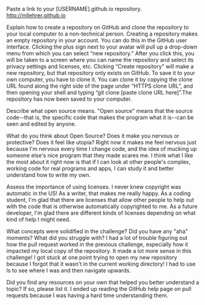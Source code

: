Paste a link to your [USERNAME].github.io repository.
http://mllehrer.github.io

Explain how to create a repository on GitHub and clone the repository to your local computer to a non-technical person.
Creating a repository makes an empty repository in your account. You can do this in the GitHub user interface. Clicking the plus sign next to your avatar will pull up a drop-down menu from which you can select “new repository.” After you click this, you will be taken to a screen where you can name the repository and select its privacy settings and licenses, etc. Clicking “Create repository” will make a new repository, but that repository only exists on GitHub. To save it to your own computer, you have to clone it. You can clone it by copying the clone URL found along the right side of the page under “HTTPS clone URL”, and then opening your shell and typing “git clone [paste clone URL here]”.The repository has now been saved to your computer.

Describe what open source means.
"Open source" means that the source code--that is, the specific code that makes the program what it is--can be seen and edited by anyone.

What do you think about Open Source? Does it make you nervous or protective? Does it feel like utopia?
Right now it makes me feel nervous just because I'm nervous every time I change code, and the idea of mucking up someone else's nice program that they made scares me. I think what I like the most about it right now is that if I can look at other people's complex, working code for real programs and apps, I can study it and better understand how to write my own.

Assess the importance of using licenses.
I never knew copyright was automatic in the US! As a writer, that makes me really happy. As a coding student, I'm glad that there are licenses that allow other people to help out with the code that is otherwise automatically copyrighted to me. As a future developer, I'm glad there are different kinds of licenses depending on what kind of help I might need.

What concepts were solidified in the challenge? Did you have any "aha" moments? What did you struggle with?
I had a lot of trouble figuring out how the pull request worked in the previous challenge, especially how it impacted my local copy of the repository. It made a lot more sense in this challenge! I got stuck at one point trying to open my new repository because I forgot that it wasn't in the current working directory! I had to use ls to see where I was and then navigate upwards.

Did you find any resources on your own that helped you better understand a topic? If so, please list it.
I ended up reading the GitHub help page on pull requests because I was having a hard time understanding them.